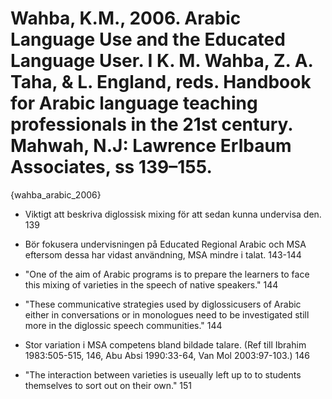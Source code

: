 # Wahba, K.M., 2006. Arabic Language Use and the Educated Language User.  I K. M. Wahba, Z. A. Taha, & L. England, reds. Handbook for Arabic language teaching professionals in the 21st century. Mahwah, N.J: Lawrence Erlbaum Associates, ss 139–155.
{wahba_arabic_2006}

- Viktigt att beskriva diglossisk mixing för att sedan kunna undervisa den. 139

- Bör fokusera undervisningen på Educated Regional Arabic och MSA eftersom dessa har vidast användning, MSA mindre i talat. 143-144

- "One of the aim of Arabic programs is to prepare the learners to face this mixing of varieties in the speech of native speakers." 144

- "These communicative strategies used by diglossicusers of Arabic either in conversations  or in monologues need to be investigated still more in the diglossic speech communities." 144

- Stor variation i MSA competens bland bildade talare. (Ref till Ibrahim 1983:505-515, 146, Abu Absi 1990:33-64, Van Mol 2003:97-103.) 146

- "The interaction between varieties is useually left up to to students themselves to sort out on their own." 151

